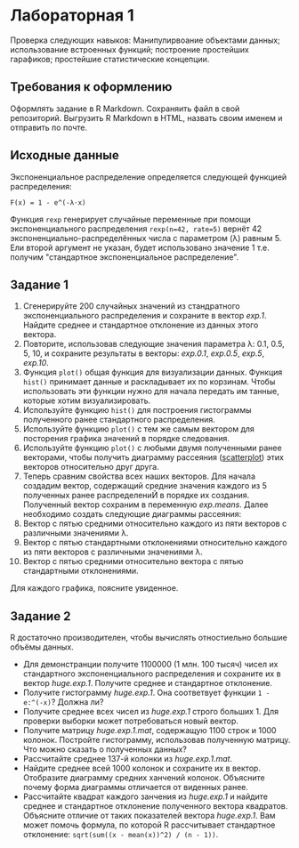 # Лабораторная 1

Проверка следующих навыков: Манипулирвоание объектами данных; использование встроенных функций; 
построение простейших гарафиков; простейшие статистические концепции.
## Требования к оформлению
Оформлять задание в R Markdown. Сохраняить файл в свой репозиторий.
Выгрузить R Markdown в HTML, назвать своим именем и отправить по почте.

## Исходные данные
Экспоненциальное распределение определяется следующей функцией распределения:
```
F(x) = 1 - e^(-λ⋅x)

```
Функция ``rexp`` генерирует случайные переменные при помощи экспоненциального распределения
``rexp(n=42, rate=5)`` вернёт 42 экспоненциально-распределённых числа с параметром (λ) равным 5. 
Ели второй аргумент не указан, будет использовано значение 1 т.е. получим "стандартное экспоненциальное распределение".

## Задание 1
1. Сгенерируйте 200 случайных значений из стандратного экспоненциального распределения и сохраните в вектор
_exp.1_. Найдите среднее и стандартное отклонение из данных этого вектора.
2. Повторите, использовав следующие значения параметра λ: 0.1, 0.5, 5, 10, и сохраните результаты в векторы: 
_exp.0.1_, _exp.0.5_, _exp.5_, _exp.10_.
3. Функция ``plot()`` общая функция для визуализации данных. Функция ``hist()`` принимает данные и раскладывает 
их по корзинам. Чтобы использовать эти функции нужно для начала передать им танные, которые хотим визуализировать.
  1. Используйте функцию ``hist()`` для построения гистограммы полученного ранее стандартного распределения.
  2. Используйте функцию ``plot()`` с тем же самым вектором для посторения графика значений в порядке следования.
  3. Используйте функцию ``plot()`` с любыми двумя полученными ранее векторами, чтобы получить диаграмму рассеяния ([scatterplot](https://www.mathsisfun.com/data/scatter-xy-plots.html)) 
  этих векторов относительно друг друга.
4. Теперь сравним свойства всех наших векторов. Для начала создадим вектор,
содержащий средние значения каждого из 5 полученных ранее распределениЙ в порядке их создания.
Полученный вектор сохраним в переменную _exp.means_. Далее необходимо создать следующие диаграммы рассеяния:
  1. Вектор с пятью средними относительно каждого из пяти векторов с различными значениями λ.
  2. Вектор с пятью стандартными отклонениями относительно каждого из пяти векторов с различными значениями λ.
  3. Вектор с пятью средними относительно вектора с пятью стандартными отклонениями.

Для каждого графика, поясните увиденное.
## Задание 2
R достаточно производителен, чтобы вычислять отностиельно большие объёмы данных.
* Для демонстранции получите 1100000 (1 млн. 100 тысяч) чисел их стандартного экспоненциального распределения
и сохраните их в вектор _huge.exp.1_. Получите среднее и стандартное отклонение.
* Получите гистограмму _huge.exp.1_. Она соответвует функции ``1 - e:^(-x)``? Должна ли?
* Получите среднее всех чисел из _huge.exp.1_ строго больших 1. Для проверки выборки может потребоваться новый вектор.
* Получите матрицу _huge.exp.1.mat_, содержащую 1100 строк и 1000 колонок. Постройте гистограмму, использовав полученную матрицу.
Что можно сказать о полученных данных?
* Рассчитайте среднее 137-й колонки из _huge.exp.1.mat_.
* Найдите среднее всей 1000 колонок и сохраните их в вектор. Отобразите диаграмму средних ханчений колонок.
Объясните почему форма диаграммы отличается от виденных ранее.
* Рассчитайте квадрат каждого занчения из _huge.exp.1_ и найдите среднее и стандартное отклонение полученного вектора квадратов.
Объясните отличие от таких показателей вектора _huge.exp.1_. Вам может помочь формула, по которой R рассчитывает
стандартное отклонение: ``sqrt(sum((x - mean(x))^2) / (n - 1))``.